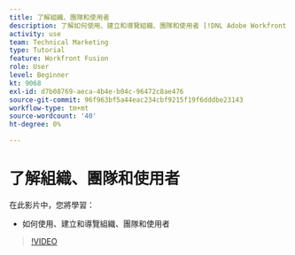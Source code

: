 ```yaml
---
title: 了解組織、團隊和使用者
description: 了解如何使用、建立和導覽組織、團隊和使用者 [!DNL Adobe Workfront Fusion].
activity: use
team: Technical Marketing
type: Tutorial
feature: Workfront Fusion
role: User
level: Beginner
kt: 9068
exl-id: d7b08769-aeca-4b4e-b04c-96472c8ae476
source-git-commit: 96f963bf5a44eac234cbf9215f19f6dddbe23143
workflow-type: tm+mt
source-wordcount: '40'
ht-degree: 0%

---
```


# 了解組織、團隊和使用者

在此影片中，您將學習：

* 如何使用、建立和導覽組織、團隊和使用者

>[!VIDEO](https://video.tv.adobe.com/v/335309/?quality=12)
